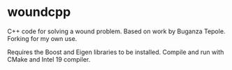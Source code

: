 # woundcpp
C++ code for solving a wound problem. Based on work by Buganza Tepole. Forking for my own use.

Requires the Boost and Eigen libraries to be installed. Compile and run with CMake and Intel 19 compiler.
